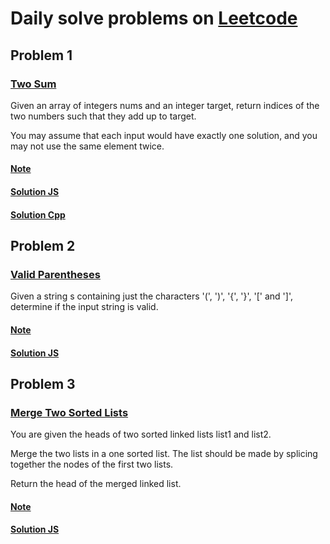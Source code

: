# Daily solve problems on [Leetcode](https://leetcode.com/)

## Problem 1 
### [Two Sum](https://leetcode.com/problems/two-sum/)
Given an array of integers nums and an integer target, return indices of the two numbers such that they add up to target.

You may assume that each input would have exactly one solution, and you may not use the same element twice.
#### [Note](https://github.com/NAT1804/daily-leetcode-coding/blob/master/Problems/Problem1.md)
#### [Solution JS](https://github.com/NAT1804/daily-leetcode-coding/blob/master/Solutions/JavaScript/Solution1.js)
#### [Solution Cpp](https://github.com/NAT1804/daily-leetcode-coding/blob/master/Solutions/Cpp/Solution1.cpp)

## Problem 2
### [Valid Parentheses](https://leetcode.com/problems/valid-parentheses/)
Given a string s containing just the characters '(', ')', '{', '}', '[' and ']', determine if the input string is valid.
#### [Note](https://github.com/NAT1804/daily-leetcode-coding/blob/master/Problems/Problem2.md)
#### [Solution JS](https://github.com/NAT1804/daily-leetcode-coding/blob/master/Solutions/JavaScript/Solution2.js)

## Problem 3
### [Merge Two Sorted Lists](https://leetcode.com/problems/merge-two-sorted-lists/description/)
You are given the heads of two sorted linked lists list1 and list2.

Merge the two lists in a one sorted list. The list should be made by splicing together the nodes of the first two lists.

Return the head of the merged linked list.
#### [Note](https://github.com/NAT1804/daily-leetcode-coding/blob/master/Problems/Problem3.md)
#### [Solution JS](https://github.com/NAT1804/daily-leetcode-coding/blob/master/Solutions/JavaScript/Solution3.js)
